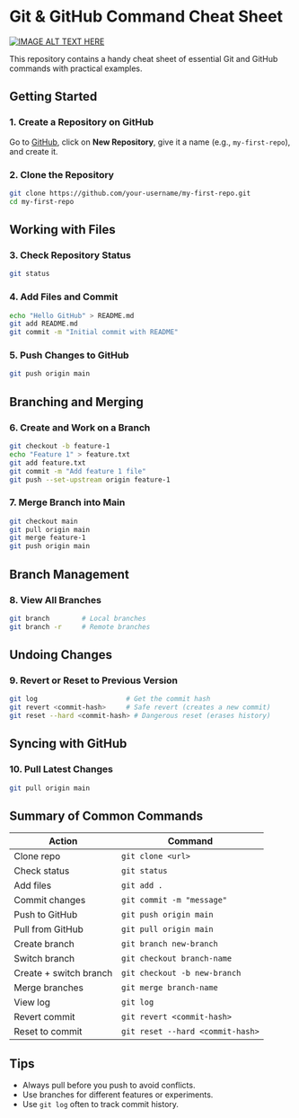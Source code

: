 # Git & GitHub Command Cheat Sheet
[![IMAGE ALT TEXT HERE](https://img.youtube.com/vi/Vwg2m6h4ySo/0.jpg)](https://youtu.be/Vwg2m6h4ySo)

This repository contains a handy cheat sheet of essential Git and GitHub commands with practical examples.

## Getting Started

### 1. Create a Repository on GitHub
Go to [GitHub](https://github.com), click on **New Repository**, give it a name (e.g., `my-first-repo`), and create it.

### 2. Clone the Repository
```bash
git clone https://github.com/your-username/my-first-repo.git
cd my-first-repo
````

## Working with Files

### 3. Check Repository Status

```bash
git status
```

### 4. Add Files and Commit

```bash
echo "Hello GitHub" > README.md
git add README.md
git commit -m "Initial commit with README"
```

### 5. Push Changes to GitHub

```bash
git push origin main
```

## Branching and Merging

### 6. Create and Work on a Branch

```bash
git checkout -b feature-1
echo "Feature 1" > feature.txt
git add feature.txt
git commit -m "Add feature 1 file"
git push --set-upstream origin feature-1
```

### 7. Merge Branch into Main

```bash
git checkout main
git pull origin main
git merge feature-1
git push origin main
```

## Branch Management

### 8. View All Branches

```bash
git branch        # Local branches
git branch -r     # Remote branches
```

## Undoing Changes

### 9. Revert or Reset to Previous Version

```bash
git log                      # Get the commit hash
git revert <commit-hash>     # Safe revert (creates a new commit)
git reset --hard <commit-hash> # Dangerous reset (erases history)
```

## Syncing with GitHub

### 10. Pull Latest Changes

```bash
git pull origin main
```

## Summary of Common Commands

| Action                 | Command                          |
| ---------------------- | -------------------------------- |
| Clone repo             | `git clone <url>`                |
| Check status           | `git status`                     |
| Add files              | `git add .`                      |
| Commit changes         | `git commit -m "message"`        |
| Push to GitHub         | `git push origin main`           |
| Pull from GitHub       | `git pull origin main`           |
| Create branch          | `git branch new-branch`          |
| Switch branch          | `git checkout branch-name`       |
| Create + switch branch | `git checkout -b new-branch`     |
| Merge branches         | `git merge branch-name`          |
| View log               | `git log`                        |
| Revert commit          | `git revert <commit-hash>`       |
| Reset to commit        | `git reset --hard <commit-hash>` |

## Tips

* Always pull before you push to avoid conflicts.
* Use branches for different features or experiments.
* Use `git log` often to track commit history.


